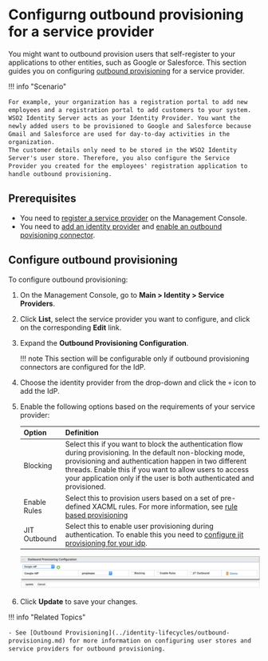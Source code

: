 # Configurng outbound provisioning for a service provider

You might want to outbound provision users that self-register to your
applications to other entities, such as Google or Salesforce. This section guides you on configuring [outbound provisioning](../../learn/outbound-provisioning) for a service provider.

!!! info "Scenario"

    For example, your organization has a registration portal to add new employees and a registration portal to add customers to your system. WSO2 Identity Server acts as your Identity Provider. You want the newly added users to be provisioned to Google and Salesforce because Gmail and Salesforce are used for day-to-day activities in the organization. 
    The customer details only need to be stored in the WSO2 Identity Server's user store. Therefore, you also configure the Service Provider you created for the employees' registration application to handle outbound provisioning.


## Prerequisites

- You need to [register a service provider](../applications/register-sp.md) on the Management Console.
- You need to [add an identity provider](../identity-federation/add-idp.md) and [enable an outbound povisioning connector](../identity-federation/outbound-provisioing-idp.md).

## Configure outbound provisioning

To configure outbound provisioning:

1. On the Management Console, go to **Main > Identity > Service Providers**.
2. Click **List**, select the service provider you want to configure, and click on the corresponding **Edit** link.
3. Expand the **Outbound Provisioning Configuration**.

    !!! note
        This section will be configurable only if outbound provisioning connectors are configured for the IdP.

4. Choose the identity provider from the drop-down and click the `+` icon to add the IdP.

5. Enable the following options based on the requirements of your service provider:

    | Option    | Definition    |
    |-----------|---------------|
    | Blocking  | Select this if you want to block the authentication flow during provisioning. In the default non-blocking mode, provisioning and authentication happen in two different threads. Enable this if you want to allow users to access your application only if the user is both authenticated and provisioned. |
    | Enable Rules  | Select this to provision users based on a set of pre-defined XACML rules. For more information, see [rule based provisioning](../identity-lifecycles/rule-based-provisioning.md)    |
    | JIT Outbound  | Select this to enable user provisioning during authentication. To enable this you need to [configure jit provisioning for your idp](../identity-federation/jit-workflow.md).  |

    ![save-idp-config](../../assets/img/guides/save-idp-config.png)

6. Click **Update** to save your changes.  


!!! info "Related Topics"

    - See [Outbound Provisioning](../identity-lifecycles/outbound-provisioning.md) for more information on configuring user stores and service providers for outbound provisioning.
